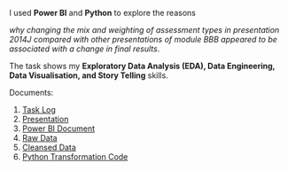 I used **Power BI** and **Python** to explore the reasons 

*why changing the mix and weighting of assessment types in presentation 2014J compared with other presentations of module BBB appeared to be associated with a change in final results*. 

The task shows my **Exploratory Data Analysis (EDA), Data Engineering, Data Visualisation, and Story Telling** skills.

Documents:
1. [Task Log](https://github.com/xiangivyli/Data-Science-Porfolio/blob/main/Education-Focused%20Analysis%20(Power%20BI%20and%20Python)/OULAD_BBB_Work_Log_Xiang_Li.xlsx)
2. [Presentation](https://github.com/xiangivyli/Data-Science-Porfolio/blob/main/Education-Focused%20Analysis%20(Power%20BI%20and%20Python)/OULAD_BBB_2014J_Result_Xiang_Li.pptx)
3. [Power BI Document](https://github.com/xiangivyli/Data-Science-Porfolio/blob/main/Education-Focused%20Analysis%20(Power%20BI%20and%20Python)/OULAD_BBB_2014J_Xiang_Li.pbix)
4. [Raw Data](https://github.com/xiangivyli/Data-Science-Porfolio/tree/main/Education-Focused%20Analysis%20(Power%20BI%20and%20Python)/OULAD_raw)
5. [Cleansed Data](https://github.com/xiangivyli/Data-Science-Porfolio/tree/main/Education-Focused%20Analysis%20(Power%20BI%20and%20Python)/OULAD_Cleansed)
6. [Python Transformation Code](https://github.com/xiangivyli/Data-Science-Porfolio/tree/main/Education-Focused%20Analysis%20(Power%20BI%20and%20Python)/OULAD_Python_Transformation)
